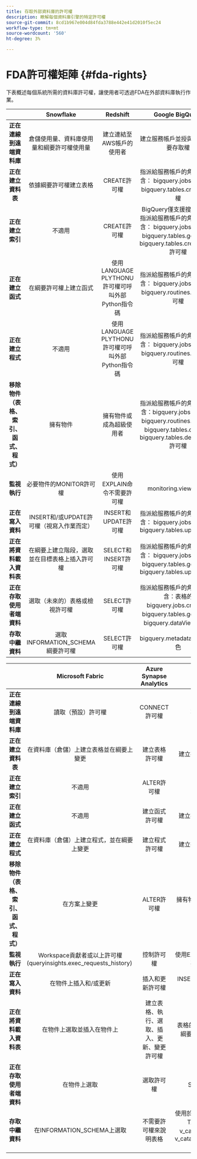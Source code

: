 ```yaml
---
title: 存取外部資料庫的許可權
description: 瞭解每個資料庫引擎的特定許可權
source-git-commit: 8cd1b967e004d84fda3788e442e41d2010f5ec24
workflow-type: tm+mt
source-wordcount: '560'
ht-degree: 3%

---
```


# FDA許可權矩陣 {#fda-rights}

下表概述每個系統所需的資料庫許可權，讓使用者可透過FDA在外部資料庫執行作業。

|   | Snowflake | Redshift | Google BigQuery | Databricks |
|:-:|:-:|:-:|:-:|:-:|
| **正在連線到遠端資料庫** | 倉儲使用量、資料庫使用量和綱要許可權使用量 | 建立連結至AWS帳戶的使用者 | 建立服務帳戶並授與專案的主要存取權 | 對目錄使用CATALOG許可權，以及對SQL倉儲使用CAN_USE許可權 |
| **正在建立資料表** | 依據綱要許可權建立表格 | CREATE許可權 | 指派給服務帳戶的角色必須包含： bigquery.jobs.create和bigquery.tables.create許可權 | 使用綱要許可權和CREATE TABLE許可權 |
| **正在建立索引** | 不適用 | CREATE許可權 | BigQuery僅支援搜尋索引。 指派給服務帳戶的角色必須包含： bigquery.jobs.create、bigquery.tables.getData和bigquery.tables.createIndex許可權 | 不適用 |
| **正在建立函式** | 在綱要許可權上建立函式 | 使用LANGUAGE PLYTHONU許可權可呼叫外部Python指令碼 | 指派給服務帳戶的角色必須包含： bigquery.jobs.create和bigquery.routines.create許可權 | CREATE函式許可權 |
| **正在建立程式** | 不適用 | 使用LANGUAGE PLYTHONU許可權可呼叫外部Python指令碼 | 指派給服務帳戶的角色必須包含： bigquery.jobs.create和bigquery.routines.create許可權 |  不適用 |
| **移除物件（表格、索引、函式、程式）** | 擁有物件 | 擁有物件或成為超級使用者 | 指派給服務帳戶的角色必須包含：bigquery.jobs.create、bigquery.routines.delete、bigquery.tables.delete和bigquery.tables.deleteIndex許可權 |
| **監視執行** | 必要物件的MONITOR許可權 | 使用EXPLAIN命令不需要許可權 | monitoring.viewer角色 | CAN_VIEW許可權 |
| **正在寫入資料** | INSERT和/或UPDATE許可權（視寫入作業而定） | INSERT和UPDATE許可權 | 指派給服務帳戶的角色必須包含： bigquery.jobs.create和bigquery.tables.updateData |  MODIFY許可權 |
| **正在將資料載入資料表** | 在綱要上建立階段，選取並在目標表格上插入許可權 | SELECT和INSERT許可權 | 指派給服務帳戶的角色必須包含： bigquery.jobs.create、bigquery.tables.getData和bigquery.tables.updateData | SELECT與MODIFY許可權 |
| **正在存取使用者端資料** | 選取（未來的）表格或檢視許可權 | SELECT許可權 | 指派給服務帳戶的角色必須包含：表格的bigquery.jobs.create和bigquery.tables.getData或bigquery.dataViewer角色 |  SELECT許可權 |
| **存取中繼資料** | 選取INFORMATION_SCHEMA綱要許可權 | SELECT許可權 | bigquery.metadataViewer角色 |  選取INFORMATION_SCHEMA綱要許可權 |


|   | Microsoft Fabric | Azure Synapse Analytics | Vertica |
|:-:|:-:|:-:|:-:|
| **正在連線到遠端資料庫** | 讀取（預設）許可權 | CONNECT許可權 | 不需要許可權 |
| **正在建立資料表** | 在資料庫（倉儲）上建立表格並在綱要上變更 | 建立表格許可權 | 建立在綱要上的許可權 |
| **正在建立索引** | 不適用 | ALTER許可權 | 不適用 |
| **正在建立函式** | 不適用 | 建立函式許可權 | 建立在綱要上的許可權 |
| **正在建立程式** | 在資料庫（倉儲）上建立程式，並在綱要上變更 | 建立程式許可權 | 建立在綱要上的許可權 |
| **移除物件（表格、索引、函式、程式）** | 在方案上變更 | ALTER許可權 | 擁有物件或物件的DROP許可權 |
| **監視執行** | Workspace貢獻者或以上許可權(queryinsights.exec_requests_history)  | 控制許可權 | 使用EXPLAIN陳述式不需要任何許可權 |
| **正在寫入資料** | 在物件上插入和/或更新 | 插入和更新許可權 | INSERT和UPDATE許可權 |
| **正在將資料載入資料表** | 在物件上選取並插入在物件上 | 建立表格、執行、選取、插入、更新、變更許可權 | 表格的INSERT許可權，綱要的USAGE許可權 |
| **正在存取使用者端資料** | 在物件上選取 | 選取許可權 | SELECT許可權 |
| **存取中繼資料** | 在INFORMATION_SCHEMA上選取 | 不需要許可權來說明表格 | 使用於綱要、SELECT on TABLE以及表格v_catalog.columns和v_catalog.view_columns的許可權 |
